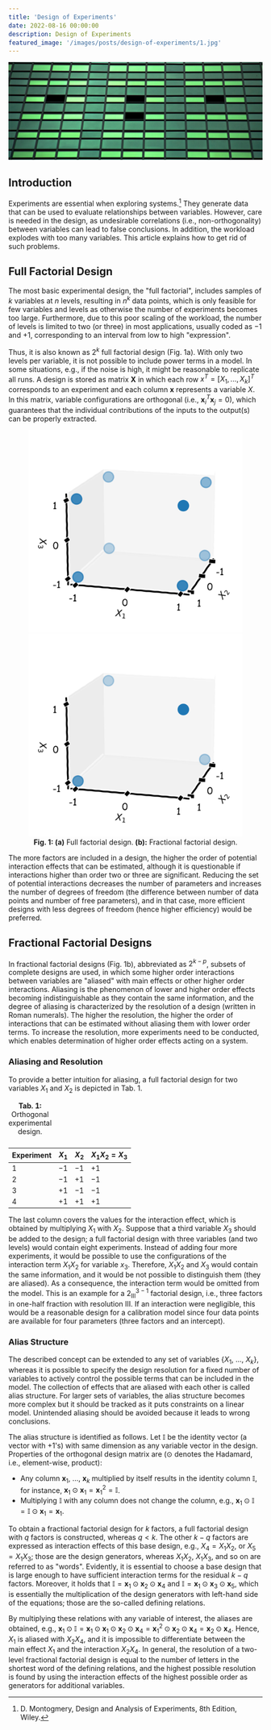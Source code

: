 ```yaml
---
title: 'Design of Experiments'
date: 2022-08-16 00:00:00
description: Design of Experiments
featured_image: '/images/posts/design-of-experiments/1.jpg'
---
```


![](/images/posts/design-of-experiments/1.jpg)

## Introduction

Experiments are essential when exploring systems.[^1] They generate data that can be used to evaluate relationships between variables. However, care is needed in the design, as undesirable correlations (i.e., non-orthogonality) between variables can lead to false conclusions. In addition, the workload explodes with too many variables. This article explains how to get rid of such problems.

[^1]: D. Montogmery, Design and Analysis of Experiments, 8th Edition, Wiley.

## Full Factorial Design

The most basic experimental design, the "full factorial", includes samples of $k$ variables at $n$ levels, resulting in $n^k$ data points, which is only feasible for few variables and levels as otherwise the number of experiments becomes too large. Furthermore, due to this poor scaling of the workload, the number of levels is limited to two (or three) in most applications, usually coded as $-1$ and $+1$, corresponding to an interval from low to high "expression".

Thus, it is also known as $2^k$ full factorial design (Fig. 1a). With only two levels per variable, it is not possible to include power terms in a model. In some situations, e.g., if the noise is high, it might be reasonable to replicate all runs. A design is stored as matrix $\mathbf{X}$ in which each row $x^T = [X_1, ..., X_k]^T$ corresponds to an experiment and each column $\mathbf{x}$ represents a variable $X$. In this matrix, variable configurations are orthogonal (i.e., $\mathbf{x}_i^T\mathbf{x}_j = 0$), which guarantees that the individual contributions of the inputs to the output(s) can be properly extracted.

<center>
<figure>
<div class="gallery" data-columns="2">
	<img src="/images/theory/fullfact.png">
    <img src="/images/theory/fracfact.png">
</div>
<figcaption><b>Fig. 1: (a)</b> Full factorial design.<b> (b):</b> Fractional factorial design.</figcaption>
</figure>
</center>

The more factors are included in a design, the higher the order of potential interaction effects that can be estimated, although it is questionable if interactions higher than order two or three are significant. Reducing the set of potential interactions decreases the number of parameters and increases the number of degrees of freedom (the difference between number of data points and number of free parameters), and in that case, more efficient designs with less degrees of freedom (hence higher efficiency) would be preferred.

## Fractional Factorial Designs

In fractional factorial designs (Fig. 1b), abbreviated as $2^{k-p}$, subsets of complete designs are used, in which some higher order interactions between variables are "aliased" with main effects or other higher order interactions. Aliasing is the phenomenon of lower and higher order effects becoming indistinguishable as they contain the same information, and the degree of aliasing is characterized by the resolution of a design (written in Roman numerals). The higher the resolution, the higher the order of interactions that can be estimated without aliasing them with lower order terms. To increase the resolution, more experiments need to be conducted, which enables determination of higher order effects acting on a system.

### Aliasing and Resolution

To provide a better intuition for aliasing, a full factorial design for two variables $X_1$ and $X_2$ is depicted in Tab. 1.

<table>
<caption><b>Tab. 1:</b> Orthogonal experimental design.</caption>

| Experiment | $X_1$ | $X_2$ | $X_1 X_2 = X_3$ |
|------------|-------|-------|-----------------|
| 1          | $-1$  | $-1$  | $+1$            |
| 2          | $-1$  | $+1$  | $-1$            |
| 3          | $+1$  | $-1$  | $-1$            |
| 4          | $+1$  | $+1$  | $+1$            |

</table>

The last column covers the values for the interaction effect, which is obtained by multiplying $X_1$ with $X_2$. Suppose that a third variable $X_3$ should be added to the design; a full factorial design with three variables (and two levels) would contain eight experiments. Instead of adding four more experiments, it would be possible to use the configurations of the interaction term $X_1X_2$ for variable $x_3$. Therefore, $X_1X_2$ and $X_3$ would contain the same information, and it would be not possible to distinguish them (they are aliased). As a consequence, the interaction term would be omitted from the model. This is an example for a $2_{\text{III}}^{3-1}$ factorial design, i.e., three factors in one-half fraction with resolution III. If an interaction were negligible, this would  be a reasonable design for a calibration model since four data points are available for four parameters (three factors and an intercept).

### Alias Structure

The described concept can be extended to any set of variables \{$X_1$, $...$, $X_k$\}, whereas it is possible to specify the design resolution for a fixed number of variables to actively control the possible terms that can be included in the model. The collection of effects that are aliased with each other is called alias structure. For larger sets of variables, the alias structure becomes more complex but it should be tracked as it puts constraints on a linear model. Unintended aliasing should be avoided because it leads to wrong conclusions.

The alias structure is identified as follows. Let $\mathbb{I}$ be the identity vector (a vector with $+1$'s) with same dimension as any variable vector in the design. Properties of the orthogonal design matrix are ($\odot$ denotes the Hadamard, i.e., element-wise, product):

* Any column $\mathbf{x}_1$, $...$, $\mathbf{x}_k$ multiplied by itself results in the identity column $\mathbb{I}$, for instance, $\mathbf{x}_1 \odot \mathbf{x}_1 = \mathbf{x}_1^2 = \mathbb{I}$.
* Multiplying $\mathbb{I}$ with any column does not change the column, e.g., $\mathbf{x}_1 \odot \mathbb{I} = \mathbb{I} \odot \mathbf{x}_1 = \mathbf{x}_1$.

To obtain a fractional factorial design for $k$ factors, a full factorial design with $q$ factors is constructed, whereas $q < k$. The other $k-q$ factors are expressed as interaction effects of this base design, e.g., $X_4 = X_1X_2$, or $X_5 = X_1X_3$; those are the design generators, whereas $X_1X_2$, $X_1X_3$, and so on are referred to as "words". Evidently, it is essential to choose a base design that is large enough to have sufficient interaction terms for the residual $k-q$ factors. Moreover, it holds that $\mathbb{I} = \mathbf{x}_1\odot \mathbf{x}_2 \odot \mathbf{x}_4$ and $\mathbb{I} = \mathbf{x}_1\odot \mathbf{x}_3\odot \mathbf{x}_5$, which is essentially the multiplication of the design generators with left-hand side of the equations; those are the so-called defining relations.

By multiplying these relations with any variable of interest, the aliases are obtained, e.g., $\mathbf{x}_1 \odot \mathbb{I} = \mathbf{x}_1 \odot \mathbf{x}_1\odot\mathbf{x}_2\odot\mathbf{x}_4 = \mathbf{x}_1^2\odot\mathbf{x}_2\odot\mathbf{x}_4 = \mathbf{x}_2\odot\mathbf{x}_4$. Hence, $X_1$ is aliased with $X_2X_4$, and it is impossible to differentiate between the main effect $X_1$ and the interaction $X_2X_4$. In general, the resolution of a two-level fractional factorial design is equal to the number of letters in the shortest word of the defining relations, and the highest possible resolution is found by using the interaction effects of the highest possible order as generators for additional variables.

